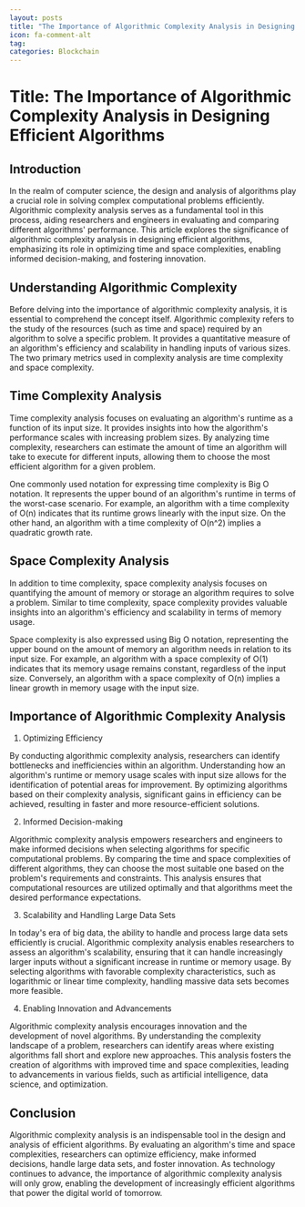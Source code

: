 ```yaml
---
layout: posts
title: "The Importance of Algorithmic Complexity Analysis in Designing Efficient Algorithms"
icon: fa-comment-alt
tag:
categories: Blockchain
---
```



# Title: The Importance of Algorithmic Complexity Analysis in Designing Efficient Algorithms

## Introduction

In the realm of computer science, the design and analysis of algorithms play a crucial role in solving complex computational problems efficiently. Algorithmic complexity analysis serves as a fundamental tool in this process, aiding researchers and engineers in evaluating and comparing different algorithms' performance. This article explores the significance of algorithmic complexity analysis in designing efficient algorithms, emphasizing its role in optimizing time and space complexities, enabling informed decision-making, and fostering innovation.

## Understanding Algorithmic Complexity

Before delving into the importance of algorithmic complexity analysis, it is essential to comprehend the concept itself. Algorithmic complexity refers to the study of the resources (such as time and space) required by an algorithm to solve a specific problem. It provides a quantitative measure of an algorithm's efficiency and scalability in handling inputs of various sizes. The two primary metrics used in complexity analysis are time complexity and space complexity.

## Time Complexity Analysis

Time complexity analysis focuses on evaluating an algorithm's runtime as a function of its input size. It provides insights into how the algorithm's performance scales with increasing problem sizes. By analyzing time complexity, researchers can estimate the amount of time an algorithm will take to execute for different inputs, allowing them to choose the most efficient algorithm for a given problem.

One commonly used notation for expressing time complexity is Big O notation. It represents the upper bound of an algorithm's runtime in terms of the worst-case scenario. For example, an algorithm with a time complexity of O(n) indicates that its runtime grows linearly with the input size. On the other hand, an algorithm with a time complexity of O(n^2) implies a quadratic growth rate.

## Space Complexity Analysis

In addition to time complexity, space complexity analysis focuses on quantifying the amount of memory or storage an algorithm requires to solve a problem. Similar to time complexity, space complexity provides valuable insights into an algorithm's efficiency and scalability in terms of memory usage.

Space complexity is also expressed using Big O notation, representing the upper bound on the amount of memory an algorithm needs in relation to its input size. For example, an algorithm with a space complexity of O(1) indicates that its memory usage remains constant, regardless of the input size. Conversely, an algorithm with a space complexity of O(n) implies a linear growth in memory usage with the input size.

## Importance of Algorithmic Complexity Analysis

1. Optimizing Efficiency

By conducting algorithmic complexity analysis, researchers can identify bottlenecks and inefficiencies within an algorithm. Understanding how an algorithm's runtime or memory usage scales with input size allows for the identification of potential areas for improvement. By optimizing algorithms based on their complexity analysis, significant gains in efficiency can be achieved, resulting in faster and more resource-efficient solutions.

2. Informed Decision-making

Algorithmic complexity analysis empowers researchers and engineers to make informed decisions when selecting algorithms for specific computational problems. By comparing the time and space complexities of different algorithms, they can choose the most suitable one based on the problem's requirements and constraints. This analysis ensures that computational resources are utilized optimally and that algorithms meet the desired performance expectations.

3. Scalability and Handling Large Data Sets

In today's era of big data, the ability to handle and process large data sets efficiently is crucial. Algorithmic complexity analysis enables researchers to assess an algorithm's scalability, ensuring that it can handle increasingly larger inputs without a significant increase in runtime or memory usage. By selecting algorithms with favorable complexity characteristics, such as logarithmic or linear time complexity, handling massive data sets becomes more feasible.

4. Enabling Innovation and Advancements

Algorithmic complexity analysis encourages innovation and the development of novel algorithms. By understanding the complexity landscape of a problem, researchers can identify areas where existing algorithms fall short and explore new approaches. This analysis fosters the creation of algorithms with improved time and space complexities, leading to advancements in various fields, such as artificial intelligence, data science, and optimization.

## Conclusion

Algorithmic complexity analysis is an indispensable tool in the design and analysis of efficient algorithms. By evaluating an algorithm's time and space complexities, researchers can optimize efficiency, make informed decisions, handle large data sets, and foster innovation. As technology continues to advance, the importance of algorithmic complexity analysis will only grow, enabling the development of increasingly efficient algorithms that power the digital world of tomorrow.